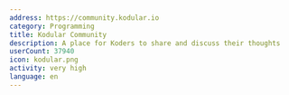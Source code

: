 ```yaml
---
address: https://community.kodular.io
category: Programming
title: Kodular Community
description: A place for Koders to share and discuss their thoughts
userCount: 37940
icon: kodular.png
activity: very high
language: en
---
```

